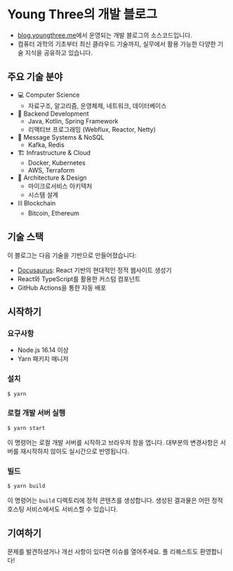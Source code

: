 # Young Three의 개발 블로그

- [blog.youngthree.me](https://blog.youngthree.me)에서 운영되는 개발 블로그의 소스코드입니다.
- 컴퓨터 과학의 기초부터 최신 클라우드 기술까지, 실무에서 활용 가능한 다양한 기술 지식을 공유하고 있습니다.

## 주요 기술 분야

- 💻 Computer Science
	- 자료구조, 알고리즘, 운영체제, 네트워크, 데이터베이스
- 🌱 Backend Development
	- Java, Kotlin, Spring Framework
	- 리액티브 프로그래밍 (Webflux, Reactor, Netty)
- 🔄 Message Systems & NoSQL
	- Kafka, Redis
- 🏗 Infrastructure & Cloud
	- Docker, Kubernetes
	- AWS, Terraform
- 📐 Architecture & Design
	- 마이크로서비스 아키텍처
	- 시스템 설계
- ⛓️ Blockchain
	- Bitcoin, Ethereum

## 기술 스택

이 블로그는 다음 기술을 기반으로 만들어졌습니다:

- [Docusaurus](https://docusaurus.io/): React 기반의 현대적인 정적 웹사이트 생성기
- React와 TypeScript를 활용한 커스텀 컴포넌트
- GitHub Actions을 통한 자동 배포

## 시작하기

### 요구사항

- Node.js 16.14 이상
- Yarn 패키지 매니저

### 설치

```bash
$ yarn
```

### 로컬 개발 서버 실행

```bash
$ yarn start
```

이 명령어는 로컬 개발 서버를 시작하고 브라우저 창을 엽니다. 대부분의 변경사항은 서버를 재시작하지 않아도 실시간으로 반영됩니다.

### 빌드

```bash
$ yarn build
```

이 명령어는 `build` 디렉토리에 정적 콘텐츠를 생성합니다. 생성된 결과물은 어떤 정적 호스팅 서비스에서도 서비스할 수 있습니다.

## 기여하기

문제를 발견하셨거나 개선 사항이 있다면 이슈를 열어주세요. 풀 리퀘스트도 환영합니다!